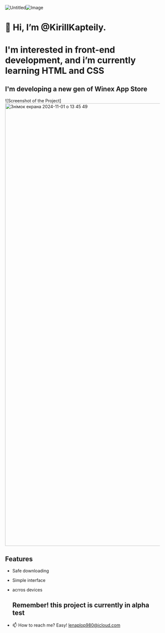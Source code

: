![Untitled](https://github.com/user-attachments/assets/036f1981-2aa3-4bda-8557-f49951bbf27b)![Image](https://img.freepik.com/photos-gratuite/paysage-champs-pendant-journee_23-2150724911.jpg?w=360)

# 👋 Hi, I’m @KirillKapteily.
# I'm interested in front-end development, and i’m currently learning HTML and CSS

## I'm developing a new gen of Winex App Store

![Screenshot of the Project]
<img width="1440" alt="Знімок екрана 2024-11-01 о 13 45 49" src="https://github.com/user-attachments/assets/10687f4e-04b2-48eb-8d7d-d19f7f58d150">

## Features
- Safe downloading
- Simple interface
- acrros devices
  ## Remember! this project is currently in alpha test

- 📫 How to reach me? Easy! lenaplop980@icloud.com


<!---
KirillKapteily/KirillKapteily is a ✨ special ✨ repository because its `README.md` (this file) appears on your GitHub profile.
You can click the Preview link to take a look at your changes.
--->

